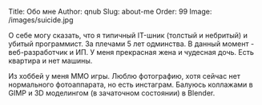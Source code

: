 Title: Обо мне
Author: qnub
Slug: about-me
Order: 99
Image: /images/suicide.jpg

О себе могу сказать, что я типичный IT-шник (толстый и небритый) и 
убитый программист. За плечами 5 лет одминства. В данный момент - 
веб-разработчик и ИП. У меня прекрасная жена и чудесная дочь. Есть 
квартира и нет машины.

Из хоббей у меня ММО игры. Люблю фотографию, хотя сейчас нет 
нормального фотоаппарата, но есть инстаграм. Балуюсь коллажами в GIMP 
и 3D моделингом (в зачаточном состоянии) в Blender.
